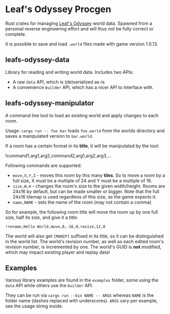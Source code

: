 # Leaf's Odyssey Procgen

Rust crates for managing [Leaf's Odyssey](https://store.steampowered.com/app/2880750/Leafs_Odyssey/) world data.
Spawned from a personal reverse engineering effort and will thus not be fully correct or complete.

It is possible to save and load `.world` files made with game version 1.0.13.

## leafs-odyssey-data

Library for reading and writing world data. Includes two APIs:

- A raw `data` API, which is (de)serialized as-is
- A convenience `builder` API, which has a nicer API to interface with.

## leafs-odyssey-manipulator

A command line tool to load an existing world and apply changes to each room.

Usage: `cargo run -- foo bar` loads `foo.world` from the worlds directory and saves a manipulated version to `bar.world`.

If a room has a certain format in its **title**, it will be manipulated by the tool:

!command1,arg1,arg2,command2,arg1,arg2,arg3,...

Following commands are supported:

- `move,X,Y,Z` - moves this room by this many **tiles**. So to move a room by a full size, X must be a multiple of 24 and Y must be a multiple of 16.
- `size,W,H` - changes the room's size to the given width/height. Rooms are 24x16 by default, but can be made smaller or bigger. Note that the full 24x16 tilemap is used regardless of this size, as the game expects it.
- `name,NAME` - sets the name of the room (may not contain a comma)

So for example, the following room title will move the room up by one full size, half its size, and give it a title:

```
!rename,Hello World,move,0,-16,0,resize,12,8
```

The world will also get `[MANIP]` suffixed in its title, so it can be distinguished in the world list.
The world's revision number, as well as each edited room's revision number, is incremented by one.
The world's GUID is **not** modified, which may impact existing player and replay data!

## Examples

Various library examples are found in the `examples` folder, some using the `data` API while others use the `builder` API.

They can be run via `cargo run --bin NAME -- ARGS` whereas `NAME` is the folder name (dashes replaced with underscores). `ARGS` vary per example, see the usage string inside.
